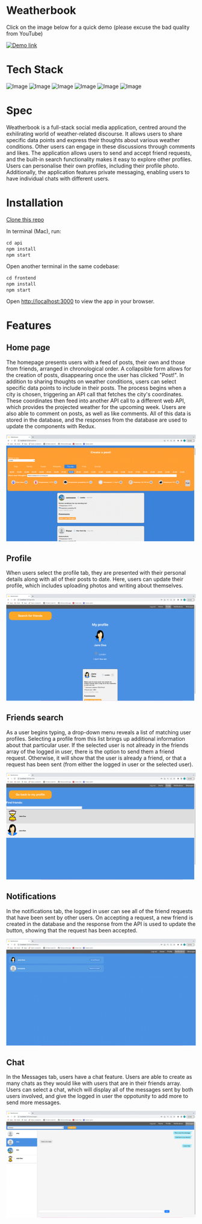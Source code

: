 # Weatherbook

Click on the image below for a quick demo (please excuse the bad quality from YouTube)

[![Demo link](https://img.youtube.com/vi/yCt4OlxP7xI/0.jpg)](https://www.youtube.com/watch?v=yCt4OlxP7xI)

# Tech Stack

![Image](https://img.shields.io/badge/React-20232A?style=for-the-badge&logo=react&logoColor=61DAFB)
![Image](https://img.shields.io/badge/Redux-593D88?style=for-the-badge&logo=redux&logoColor=white)
![Image](https://img.shields.io/badge/node.js-6DA55F?style=for-the-badge&logo=node.js&logoColor=white)
![Image](https://img.shields.io/badge/Express.js-000000?style=for-the-badge&logo=express&logoColor=white)
![Image](https://img.shields.io/badge/MongoDB-4EA94B?style=for-the-badge&logo=mongodb&logoColor=white)
![Image](https://img.shields.io/badge/Sass-CC6699?style=for-the-badge&logo=sass&logoColor=white)

# Spec

Weatherbook is a full-stack social media application, centred around the exhilirating world of weather-related discourse. It allows users to share specific data points and express their thoughts about various weather conditions. Other users can engage in these discussions through comments and likes. The application allows users to send and accept friend requests, and the built-in search functionality makes it easy to explore other profiles. Users can personalise their own profiles, including their profile photo. Additionally, the application features private messaging, enabling users to have individual chats with different users.

# Installation

[Clone this repo](https://github.com/tbuller/weatherbook.git)

In terminal (Mac), run:

```
cd api
npm install
npm start
```
Open another terminal in the same codebase:
```
cd frontend
npm install
npm start
```

Open [http://localhost:3000](http://localhost:3000) to view the app in your browser.

# Features

## Home page

The homepage presents users with a feed of posts, their own and those from friends, arranged in chronological order. A collapsible form allows for the creation of posts, disappearing once the user has clicked "Post!". In addition to sharing thoughts on weather conditions, users can select specific data points to include in their posts. The process begins when a city is chosen, triggering an API call that fetches the city's coordinates. These coordinates then feed into another API call to a different web API, which provides the projected weather for the upcoming week. Users are also able to comment on posts, as well as like comments. All of this data is stored in the database, and the responses from the database are used to update the components with Redux.

![Image](https://github.com/tbuller/weatherbook/blob/main/frontend/public/README_images/Weatherbook-homepage-screenshot.png)

## Profile

When users select the profile tab, they are presented with their personal details along with all of their posts to date. Here, users can update their profile, which includes uploading photos and writing about themselves.

![Image](https://github.com/tbuller/weatherbook/blob/main/frontend/public/README_images/Weatherbook-profile-screenshot.png)

## Friends search

As a user begins typing, a drop-down menu reveals a list of matching user profiles. Selecting a profile from this list brings up additional information about that particular user. If the selected user is not already in the friends array of the logged in user, there is the option to send them a friend request. Otherwise, it will show that the user is already a friend, or that a request has been sent (from either the logged in user or the selected user).

![Image](https://github.com/tbuller/weatherbook/blob/main/frontend/public/README_images/Weatherbook-find-friends-screenshot.png)

## Notifications

In the notifications tab, the logged in user can see all of the friend requests that have been sent by other users. On accepting a request, a new friend is created in the database and the response from the API is used to update the button, showing that the request has been accepted.

![Image](https://github.com/tbuller/weatherbook/blob/main/frontend/public/README_images/Weatherbook-notifications-screenshot.png)

## Chat

In the Messages tab, users have a chat feature. Users are able to create as many chats as they would like with users that are in their friends array. Users can select a chat, which will display all of the messages sent by both users involved, and give the logged in user the oppotunity to add more to send more messages.

![Image](https://github.com/tbuller/weatherbook/blob/main/frontend/public/README_images/Weatherbook-chats-screenshot.png)

